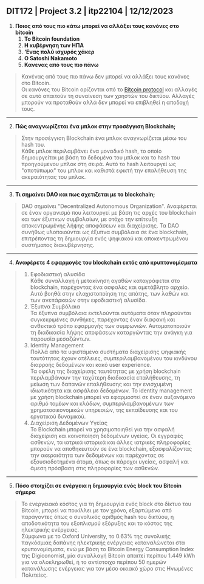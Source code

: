 ## DIT172 | Project 3.2 | itp22104 | 12/12/2023

1. **Ποιος από τους πιο κάτω μπορεί να αλλάξει τους κανόνες στο bitcoin**
   1. **Το Bitcoin foundation**
   2. **Η κυβέρνηση των HΠΑ**
   3. **‘Ενας πολύ ισχυρός χάκερ**
   4. **O Satoshi Nakamoto**
   5. **Κανενας από τους πιο πάνω**

> Κανένας από τους πιο πάνω δεν μπορεί να αλλάξει τους κανόνες στο Bitcoin.  
Οι κανόνες του Bitcoin ορίζονται από το [Bitcoin protocol](https://en.wikipedia.org/wiki/Bitcoin_protocol) και αλλαγές σε αυτό απαιτούν τη συναίνεση των χρηστών του δικτύου. Αλλαγές μπορούν να προταθούν αλλά δεν μπορεί να επιβληθεί η αποδοχή τους.

---

2. **Πώς αναγνωρίζεται ένα μπλοκ στην προσέγγιση Blockchain;**

> Στην προσέγγιση Blockchain ένα μπλοκ αναγνωρίζεται μέσω του hash του.  
Κάθε μπλοκ περιλαμβάνει ένα μοναδικό hash, το οποίο δημιουργείται με βάση τα δεδομένα του μπλοκ και το hash του προηγούμενου μπλοκ στη σειρά.  Αυτό το hash λειτουργεί ως "αποτύπωμα" του μπλοκ και καθιστά εφικτή την επαλήθευση της ακεραιότητας του μπλοκ.

---

3. **Τι σημαίνει DAO και πως σχετιζεται με το blockchain;**

> DAO σημαίνει "Decentralized Autonomous Organization". Αναφέρεται σε έναν οργανισμό που λειτουργεί με βάση τις αρχές του blockchain και των έξυπνων συμβολαίων, με στόχο την επίτευξη αποκεντρωμένης λήψης αποφάσεων και διαχείρισης. Τα DAO συνήθως υλοποιούνται ως έξυπνα συμβόλαια σε ένα blockchain, επιτρέποντας τη δημιουργία ενός ψηφιακού και αποκεντρωμένου συστήματος διακυβέρνησης.  

---

4. **Αναφέρετε 4 εφαρμογές του blockchain εκτός από κρυπτονομίσματα**

> 1. Εφοδιαστική αλυσίδα    
Κάθε συναλλαγή ή μετακίνηση αγαθών καταγράφεται στο blockchain, παρέχοντας ένα ασφαλές και αμετάβλητο αρχείο. Αυτό βοηθά στην ελαχιστοποίηση της απάτης, των λαθών και των ανεπάρκειών στην εφοδιαστική αλυσίδα. 
> 2. Έξυπνα Συμβόλαια  
Τα έξυπνα συμβόλαια εκτελούνται αυτόματα όταν πληρούνται συγκεκριμένες συνθήκες, παρέχοντας έναν διαφανή και ανθεκτικό τρόπο εφαρμογής των συμφωνιών. Αυτοματοποιούν τη διαδικασία λήψης αποφάσεων καταργώντας την ανάγκη για παρουσία μεσαζώντων.
> 3. Identity Management  
Πολλά από τα υφιστάμενα συστήματα διαχείρισης ψηφιακής ταυτότητας έχουν ατέλειες, συμπεριλαμβανομένου του κινδύνου διαρροής δεδομένων και κακό user experience.  
Τα οφέλη της διαχείρισης ταυτότητας με χρήση blockchain περιλαμβάνουν την ταχύτερη διαδικασία επαλήθευσης, τη μείωση των δαπανών επαλήθευσης και την ενισχυμένη ιδιωτικότητα και ασφάλεια δεδομένων.
Το identity management με χρήση blockchain μπορεί να εφαρμοστεί σε έναν αυξανόμενο αριθμό τομέων και κλάδων, συμπεριλαμβανομένων των χρηματοοικονομικών υπηρεσιών, της εκπαίδευσης και του εργατικού δυναμικού.
> 4. Διαχείριση Δεδομένων Υγείας  
Το Blockchain μπορεί να χρησιμοποιηθεί για την ασφαλή διαχείριση και κοινοποίηση δεδομένων υγείας. Οι εγγραφές ασθενών, τα ιατρικά ιστορικά και άλλες ιατρικές πληροφορίες μπορούν να αποθηκευτούν σε ένα blockchain, εξασφαλίζοντας την ακεραιότητα των δεδομένων και παρέχοντας σε εξουσιοδοτημένα άτομα, όπως οι πάροχοι υγείας, ασφαλή και άμεση πρόσβαση στις πληροφορίες των ασθενών.

---

5. **Πόσο στοιχίζει σε ενέργεια η δημιουργία ενός block του Bitcoin σήμερα**

> Το ενεργειακό κόστος για τη δημιουργία ενός block στο δίκτυο του Bitcoin, μπορεί να ποικίλλει με τον χρόνο, εξαρτώμενο από παράγοντες όπως ο συνολικός αριθμός hash του δικτύου, η αποδοτικότητα του εξοπλισμού εξόρυξης και το κόστος της ηλεκτρικής ενέργειας.  
Σύμφωνα με το Oxford University, το 0.63% της συνολικής παγκόσμιας δαπάνης ηλεκτρικής ενέργειας καταναλώνεται στα κρυπονομίσματα, ενώ
με βάση το Bitcoin Energy Consumption Index της Digiconomist, μία συναλλαγή Bitcoin απαιτεί περίπου 1.449 kWh για να ολοκληρωθεί, ή το αντίστοιχο περίπου 50 ημερών κατανάλωσης ενέργειας για τον μέσο οικιακό χώρο στις Ηνωμένες Πολιτείες.